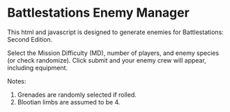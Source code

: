 # Battlestations Enemy Manager
This html and javascript is designed to generate enemies for Battlestations: Second Edition.

Select the Mission Difficulty (MD), number of players, and enemy species (or check randomize).
Click submit and your enemy crew will appear, including equipment.

Notes:
1. Grenades are randomly selected if rolled.
2. Blootian limbs are assumed to be 4.